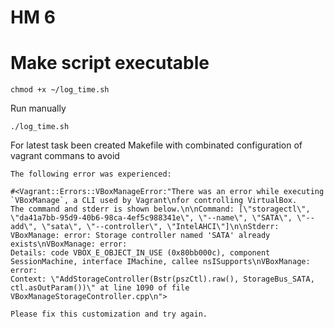 # HM 6

# Make script executable

```
chmod +x ~/log_time.sh
```

Run manually

```
./log_time.sh
```

For latest task been created Makefile with combinated configuration of vagrant commans to avoid
```
The following error was experienced:

#<Vagrant::Errors::VBoxManageError:"There was an error while executing `VBoxManage`, a CLI used by Vagrant\nfor controlling VirtualBox. 
The command and stderr is shown below.\n\nCommand: [\"storagectl\", \"da41a7bb-95d9-40b6-98ca-4ef5c988341e\", \"--name\", \"SATA\", \"--add\", \"sata\", \"--controller\", \"IntelAHCI\"]\n\nStderr: 
VBoxManage: error: Storage controller named 'SATA' already exists\nVBoxManage: error: 
Details: code VBOX_E_OBJECT_IN_USE (0x80bb000c), component SessionMachine, interface IMachine, callee nsISupports\nVBoxManage: error: 
Context: \"AddStorageController(Bstr(pszCtl).raw(), StorageBus_SATA, ctl.asOutParam())\" at line 1090 of file VBoxManageStorageController.cpp\n">

Please fix this customization and try again.

```
